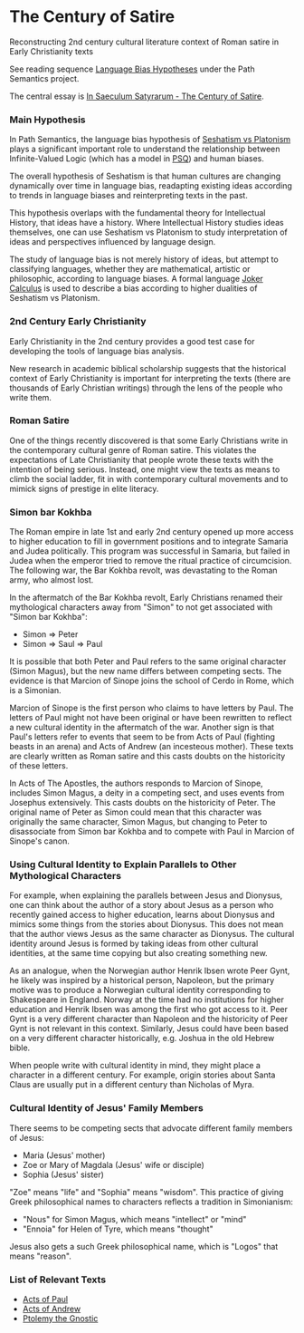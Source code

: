 # The Century of Satire
Reconstructing 2nd century cultural literature context of Roman satire in Early Christianity texts

See reading sequence [Language Bias Hypotheses](https://github.com/advancedresearch/path_semantics/blob/master/sequences.md#language-bias-hypotheses) under the Path Semantics project.

The central essay is [In Saeculum Satyrarum - The Century of Satire](https://github.com/advancedresearch/path_semantics/blob/master/papers-wip2/the-century-of-satire.pdf).

### Main Hypothesis

In Path Semantics, the language bias hypothesis of [Seshatism vs Platonism](https://advancedresearch.github.io/avatar-extensions/summary.html#seshatism-vs-platonism) plays a significant important role
to understand the relationship between Infinite-Valued Logic (which has a model in [PSQ](https://advancedresearch.github.io/quality/summary.html#psq---path-semantical-quantum-propositional-logic)) and human biases.

The overall hypothesis of Seshatism is that human cultures are changing dynamically over time in language bias,
readapting existing ideas according to trends in language biases and reinterpreting texts in the past.

This hypothesis overlaps with the fundamental theory for Intellectual History, that ideas have a history.
Where Intellectual History studies ideas themselves, one can use Seshatism vs Platonism to study interpretation of ideas and perspectives influenced by language design.

The study of language bias is not merely history of ideas,
but attempt to classifying languages, whether they are mathematical, artistic or philosophic, according to language biases.
A formal language [Joker Calculus](https://github.com/advancedresearch/joker_calculus) is used to describe a bias
according to higher dualities of Seshatism vs Platonism.

### 2nd Century Early Christianity

Early Christianity in the 2nd century provides a good test case for developing the tools of language bias analysis.

New research in academic biblical scholarship suggests that the historical context of Early Christianity is important
for interpreting the texts (there are thousands of Early Christian writings) through the lens of the people who write them.

### Roman Satire

One of the things recently discovered is that some Early Christians write in the contemporary cultural genre of Roman satire.
This violates the expectations of Late Christianity that people wrote these texts with the intention of being serious.
Instead, one might view the texts as means to climb the social ladder, fit in with contemporary cultural movements
and to mimick signs of prestige in elite literacy.

### Simon bar Kokhba

The Roman empire in late 1st and early 2nd century opened up more access to higher education to fill
in government positions and to integrate Samaria and Judea politically.
This program was successful in Samaria, but failed in Judea when the emperor tried to remove the ritual practice of circumcision.
The following war, the Bar Kokhba revolt, was devastating to the Roman army, who almost lost.

In the aftermatch of the Bar Kokhba revolt, Early Christians renamed their mythological characters away from "Simon" to not
get associated with "Simon bar Kokhba":

- Simon => Peter
- Simon => Saul => Paul

It is possible that both Peter and Paul refers to the same original character (Simon Magus), but the new name differs between competing sects.
The evidence is that Marcion of Sinope joins the school of Cerdo in Rome, which is a Simonian.

Marcion of Sinope is the first person who claims to have letters by Paul.
The letters of Paul might not have been original or have been rewritten to reflect a new cultural identity in the aftermatch of the war.
Another sign is that Paul's letters refer to events that seem to be from Acts of Paul (fighting beasts in an arena) and Acts of Andrew (an incesteous mother).
These texts are clearly written as Roman satire and this casts doubts on the historicity of these letters.

In Acts of The Apostles, the authors responds to Marcion of Sinope, includes Simon Magus, a deity in a competing sect,
and uses events from Josephus extensively.
This casts doubts on the historicity of Peter.
The original name of Peter as Simon could mean that this character was originally the same character, Simon Magus,
but changing to Peter to disassociate from Simon bar Kokhba and to compete with Paul in Marcion of Sinope's canon.

### Using Cultural Identity to Explain Parallels to Other Mythological Characters

For example, when explaining the parallels between Jesus and Dionysus,
one can think about the author of a story about Jesus as a person who recently gained access to higher education,
learns about Dionysus and mimics some things from the stories about Dionysus.
This does not mean that the author views Jesus as the same character as Dionysus.
The cultural identity around Jesus is formed by taking ideas from other cultural identities,
at the same time copying but also creating something new.

As an analogue, when the Norwegian author Henrik Ibsen wrote Peer Gynt,
he likely was inspired by a historical person, Napoleon,
but the primary motive was to produce a Norwegian cultural identity corresponding to Shakespeare in England.
Norway at the time had no institutions for higher education and Henrik Ibsen was among the first who got access to it.
Peer Gynt is a very different character than Napoleon and the historicity of Peer Gynt is not relevant in this context.
Similarly, Jesus could have been based on a very different character historically, e.g. Joshua in the old Hebrew bible.

When people write with cultural identity in mind, they might place a character in a different century.
For example, origin stories about Santa Claus are usually put in a different century than Nicholas of Myra.

### Cultural Identity of Jesus' Family Members

There seems to be competing sects that advocate different family members of Jesus:

- Maria (Jesus' mother)
- Zoe or Mary of Magdala (Jesus' wife or disciple)
- Sophia  (Jesus' sister)

"Zoe" means "life" and "Sophia" means "wisdom".
This practice of giving Greek philosophical names to characters reflects a tradition in Simonianism:

- "Nous" for Simon Magus, which means "intellect" or "mind"
- "Ennoia" for Helen of Tyre, which means "thought"

Jesus also gets a such Greek philosophical name, which is "Logos" that means "reason".

### List of Relevant Texts

- [Acts of Paul](http://www.earlychristianwritings.com/actspaul.html)
- [Acts of Andrew](http://www.earlychristianwritings.com/actsandrew.html)
- [Ptolemy the Gnostic](http://www.earlychristianwritings.com/text/flora.html)
